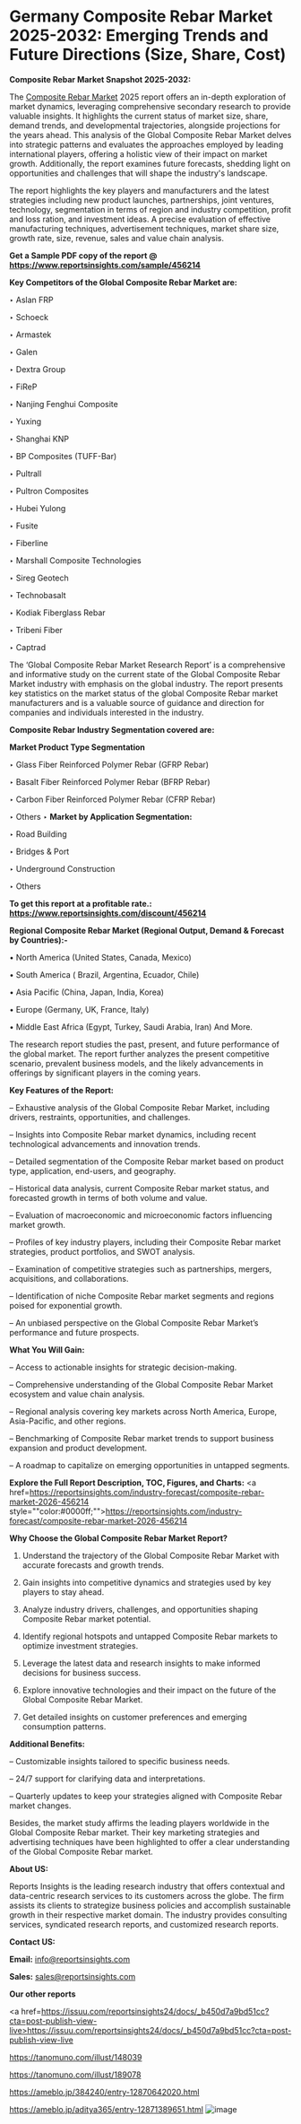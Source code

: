 # Germany Composite Rebar Market 2025-2032: Emerging Trends and Future Directions (Size, Share, Cost)

<strong>Composite Rebar Market Snapshot 2025-2032:</strong>

The <a href=https://www.reportsinsights.com/sample/456214>Composite Rebar Market</a> 2025 report offers an in-depth exploration of market dynamics, leveraging comprehensive secondary research to provide valuable insights. It highlights the current status of market size, share, demand trends, and developmental trajectories, alongside projections for the years ahead. This analysis of the Global Composite Rebar Market delves into strategic patterns and evaluates the approaches employed by leading international players, offering a holistic view of their impact on market growth. Additionally, the report examines future forecasts, shedding light on opportunities and challenges that will shape the industry's landscape.

The report highlights the key players and manufacturers and the latest strategies including new product launches, partnerships, joint ventures, technology, segmentation in terms of region and industry competition, profit and loss ration, and investment ideas. A precise evaluation of effective manufacturing techniques, advertisement techniques, market share size, growth rate, size, revenue, sales and value chain analysis.

<strong>Get a Sample PDF copy of the report @ <a href=https://www.reportsinsights.com/sample/456214 style=color:#0000ff;>https://www.reportsinsights.com/sample/456214</a></strong>

<strong>Key Competitors of the Global Composite Rebar Market are:</strong>

‣ Aslan FRP

‣ Schoeck

‣ Armastek

‣ Galen

‣ Dextra Group

‣ FiReP

‣ Nanjing Fenghui Composite

‣ Yuxing

‣ Shanghai KNP

‣ BP Composites (TUFF-Bar)

‣ Pultrall

‣ Pultron Composites

‣ Hubei Yulong

‣ Fusite

‣ Fiberline

‣ Marshall Composite Technologies

‣ Sireg Geotech

‣ Technobasalt

‣ Kodiak Fiberglass Rebar

‣ Tribeni Fiber

‣ Captrad

The ‘Global Composite Rebar Market Research Report’ is a comprehensive and informative study on the current state of the Global Composite Rebar Market industry with emphasis on the global industry. The report presents key statistics on the market status of the global Composite Rebar market manufacturers and is a valuable source of guidance and direction for companies and individuals interested in the industry.

<strong>Composite Rebar Industry Segmentation covered are:</strong>

<strong>Market Product Type Segmentation</strong>

‣ Glass Fiber Reinforced Polymer Rebar (GFRP Rebar)

‣ Basalt Fiber Reinforced Polymer Rebar (BFRP Rebar)

‣ Carbon Fiber Reinforced Polymer Rebar (CFRP Rebar)

‣ Others
‣ 
<strong>Market by Application Segmentation:</strong>

‣ Road Building

‣ Bridges & Port

‣ Underground Construction

‣ Others

<strong>To get this report at a profitable rate.: <a href=https://www.reportsinsights.com/discount/456214 style=color:#0000ff;>https://www.reportsinsights.com/discount/456214</a></strong>

<strong>Regional Composite Rebar Market (Regional Output, Demand &amp; Forecast by Countries):-</strong>

• North America (United States, Canada, Mexico)

• South America ( Brazil, Argentina, Ecuador, Chile)

• Asia Pacific (China, Japan, India, Korea)

• Europe (Germany, UK, France, Italy)

• Middle East Africa (Egypt, Turkey, Saudi Arabia, Iran) And More.

The research report studies the past, present, and future performance of the global market. The report further analyzes the present competitive scenario, prevalent business models, and the likely advancements in offerings by significant players in the coming years.

<strong>Key Features of the Report:</strong>

– Exhaustive analysis of the Global Composite Rebar Market, including drivers, restraints, opportunities, and challenges.

– Insights into Composite Rebar market dynamics, including recent technological advancements and innovation trends.

– Detailed segmentation of the Composite Rebar market based on product type, application, end-users, and geography.

– Historical data analysis, current Composite Rebar market status, and forecasted growth in terms of both volume and value.

– Evaluation of macroeconomic and microeconomic factors influencing market growth.

– Profiles of key industry players, including their Composite Rebar market strategies, product portfolios, and SWOT analysis.

– Examination of competitive strategies such as partnerships, mergers, acquisitions, and collaborations.

– Identification of niche Composite Rebar market segments and regions poised for exponential growth.

– An unbiased perspective on the Global Composite Rebar Market’s performance and future prospects.

<strong>What You Will Gain:</strong>

– Access to actionable insights for strategic decision-making.

– Comprehensive understanding of the Global Composite Rebar Market ecosystem and value chain analysis.

– Regional analysis covering key markets across North America, Europe, Asia-Pacific, and other regions.

– Benchmarking of Composite Rebar market trends to support business expansion and product development.

– A roadmap to capitalize on emerging opportunities in untapped segments.

<strong>Explore the Full Report Description, TOC, Figures, and Charts:</strong>
<a href=https://reportsinsights.com/industry-forecast/composite-rebar-market-2026-456214 style=""color:#0000ff;"">https://reportsinsights.com/industry-forecast/composite-rebar-market-2026-456214</a>

<strong>Why Choose the Global Composite Rebar Market Report?</strong>

1. Understand the trajectory of the Global Composite Rebar Market with accurate forecasts and growth trends.

2. Gain insights into competitive dynamics and strategies used by key players to stay ahead.

3. Analyze industry drivers, challenges, and opportunities shaping Composite Rebar market potential.

4. Identify regional hotspots and untapped Composite Rebar markets to optimize investment strategies.

5. Leverage the latest data and research insights to make informed decisions for business success.

6. Explore innovative technologies and their impact on the future of the Global Composite Rebar Market.

7. Get detailed insights on customer preferences and emerging consumption patterns.

<strong>Additional Benefits:</strong>

– Customizable insights tailored to specific business needs.

– 24/7 support for clarifying data and interpretations.

– Quarterly updates to keep your strategies aligned with Composite Rebar market changes.

Besides, the market study affirms the leading players worldwide in the Global Composite Rebar market. Their key marketing strategies and advertising techniques have been highlighted to offer a clear understanding of the Global Composite Rebar market.

<strong><strong>About US</strong>:</strong>

Reports Insights is the leading research industry that offers contextual and data-centric research services to its customers across the globe. The firm assists its clients to strategize business policies and accomplish sustainable growth in their respective market domain. The industry provides consulting services, syndicated research reports, and customized research reports.

<strong>Contact US:</strong>

<p class=><b>Email:</b> <a href=mailto:info@reportsinsights.com>info@reportsinsights.com</a></p>
<p class=><b>Sales:</b> <a href=mailto:sales@reportsinsights.com>sales@reportsinsights.com</a></p>

<strong>Our other reports</strong>

<a href=https://issuu.com/reportsinsights24/docs/_b450d7a9bd51cc?cta=post-publish-view-live>https://issuu.com/reportsinsights24/docs/_b450d7a9bd51cc?cta=post-publish-view-live</a>

<a href=https://tanomuno.com/illust/148039>https://tanomuno.com/illust/148039</a>

<a href=https://tanomuno.com/illust/189078>https://tanomuno.com/illust/189078</a>

<a href=https://ameblo.jp/384240/entry-12870642020.html>https://ameblo.jp/384240/entry-12870642020.html</a>

<a href=https://ameblo.jp/aditya365/entry-12871389651.html>https://ameblo.jp/aditya365/entry-12871389651.html</a>
![image](https://github.com/user-attachments/assets/3f11cf8c-8396-4c5c-8da1-494820d07503)

